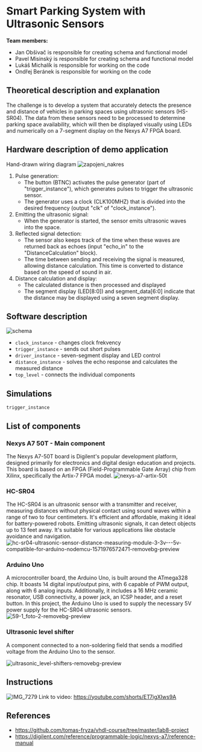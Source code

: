 # Smart Parking System with Ultrasonic Sensors
**Team members:**
- Jan Obšivač is responsible for creating schema and functional model
- Pavel Misinský is responsible for creating schema and functional model
- Lukáš Michalík is responsible for working on the code
- Ondřej Beránek is responsible for working on the code
## Theoretical description and explanation
The challenge is to develop a system that accurately detects the presence and distance of vehicles in parking spaces using ultrasonic sensors (HS-SR04). The data from these sensors need to be processed to determine parking space availability, which will then be displayed visually using LEDs and numerically on a 7-segment display on the Nexys A7 FPGA board.
## Hardware description of demo application
Hand-drawn wiring diagram
![zapojeni_nakres](https://github.com/janobsivac/BPC-DE1-project/assets/159461221/5da7149d-69ce-4e3b-bc89-ac0d5fdfa3b6)
1. Pulse generation:
    - The button (BTNC) activates the pulse generator (part of "trigger_instance"), which generates pulses to trigger the ultrasonic sensor.
    - The generator uses a clock (CLK100MHZ) that is divided into the desired frequency (output "clk" of "clock_instance").
2. Emitting the ultrasonic signal:
    - When the generator is started, the sensor emits ultrasonic waves into the space.
3. Reflected signal detection:
    - The sensor also keeps track of the time when these waves are returned back as echoes (input "echo_in" to the "DistanceCalculation" block).
    - The time between sending and receiving the signal is measured, allowing distance calculation. This time is converted to distance based on the speed of sound in air.
4. Distance calculation and display:
    - The calculated distance is then processed and displayed
    - The segment display (LED[8:0]) and segment_data[6:0] indicate that the distance may be displayed using a seven segment display.
## Software description
![schema](https://github.com/janobsivac/BPC-DE1-project/assets/159461221/2797dc7c-3434-4c1b-9866-67a0791888fa)
- ```clock_instance``` - changes clock frekvency
- ```trigger_instance``` - sends out short pulses
- ```driver_instance``` - seven-segment display and LED control
- ```distance_instance``` - solves the echo response and calculates the measured distance
- ```top_level``` - connects the individual components
## Simulations
```trigger_instance```
## List of components
### Nexys A7 50T - Main component
The Nexys A7-50T board is Digilent's popular development platform, designed primarily for electronics and digital design education and projects. This board is based on an FPGA (Field-Programmable Gate Array) chip from Xilinx, specifically the Artix-7 FPGA model.
![nexys-a7-artix-50t](https://github.com/janobsivac/BPC-DE1-project/assets/159461221/2b8ec926-b918-4e9f-a556-a270cf2842c8)
### HC-SR04
The HC-SR04 is an ultrasonic sensor with a transmitter and receiver, measuring distances without physical contact using sound waves within a range of two to four centimeters. It's efficient and affordable, making it ideal for battery-powered robots. Emitting ultrasonic signals, it can detect objects up to 13 feet away. It's suitable for various applications like obstacle avoidance and navigation.
![hc-sr04-ultrasonic-sensor-distance-measuring-module-3-3v---5v-compatible-for-arduino-nodemcu-1571976572471-removebg-preview](https://github.com/janobsivac/BPC-DE1-project/assets/159461221/7d88ac92-0092-40a1-b758-2d28df7cdb78)
### Arduino Uno
A microcontroller board, the Arduino Uno, is built around the ATmega328 chip. It boasts 14 digital input/output pins, with 6 capable of PWM output, along with 6 analog inputs. Additionally, it includes a 16 MHz ceramic resonator, USB connectivity, a power jack, an ICSP header, and a reset button. In this project, the Arduino Uno is used to supply the necessary 5V power supply for the HC-SR04 ultrasonic sensors.
![59-1_foto-2-removebg-preview](https://github.com/janobsivac/BPC-DE1-project/assets/159461221/219a42be-d126-4e37-81cd-b60ce4738da2)
### Ultrasonic level shifter
A component connected to a non-soldering field that sends a modified voltage from the Arduino Uno to the sensor.

![ultrasonic_level-shifters-removebg-preview](https://github.com/janobsivac/BPC-DE1-project/assets/159461221/61a5dbc3-48ef-4986-81c6-a4ae7c35f301)
## Instructions
![IMG_7279](https://github.com/janobsivac/BPC-DE1-project/assets/159461221/33cb1ea1-17b3-4b02-b066-09ff09e60f51)
Link to video: https://youtube.com/shorts/ET7igXIws9A
## References
- https://github.com/tomas-fryza/vhdl-course/tree/master/lab8-project
- https://digilent.com/reference/programmable-logic/nexys-a7/reference-manual
